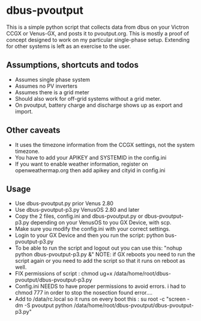 # dbus-pvoutput

This is a simple python script that collects data from dbus on your Victron
CCGX or Venus-GX, and posts it to pvoutput.org. This is mostly a proof of 
concept designed to work on my particular single-phase setup. Extending for 
other systems is left as an exercise to the user.

## Assumptions, shortcuts and todos

* Assumes single phase system
* Assumes no PV inverters
* Assumes there is a grid meter
* Should also work for off-grid systems without a grid meter.
* On pvoutput, battery charge and discharge shows up as export and import.

## Other caveats

* It uses the timezone information from the CCGX settings, not the system timezone.
* You have to add your APIKEY and SYSTEMID in the config.ini
* If you want to enable weather information, register on 
  openweathermap.org then add apikey and cityid in config.ini

## Usage

* Use dbus-pvoutput.py prior Venus 2.80
* Use dbus-pvoutput-p3.py VenusOS 2.80 and later
* Copy the 2 files, config.ini and dbus-pvoutput.py or dbus-pvoutput-p3.py 
  depending on your VenusOS to you GX Device, with scp.
* Make sure you modify the config.ini with your correct settings.
* Login to your GX Device and then you run the script: python bus-pvoutput-p3.py
* To be able to run the script and logout out you can use this: "nohup python dbus-pvoutput-p3.py &"
  NOTE: if GX reboots you need to run the script again or you need to add the script so that it 
  runs on reboot as well.
* FIX permissions of script : chmod ug+x /data/home/root/dbus-pvoutput/dbus-pvoutput-p3.py
* Config.ini NEEDS to have proper permissions to avoid errors. i had to chmod 777 in order to stop the nosection found error....
* Add to /data/rc.local so it runs on every boot this : su root -c "screen -dm -S pvoutput python /data/home/root/dbus-pvoutput/dbus-pvoutput-p3.py"
   
